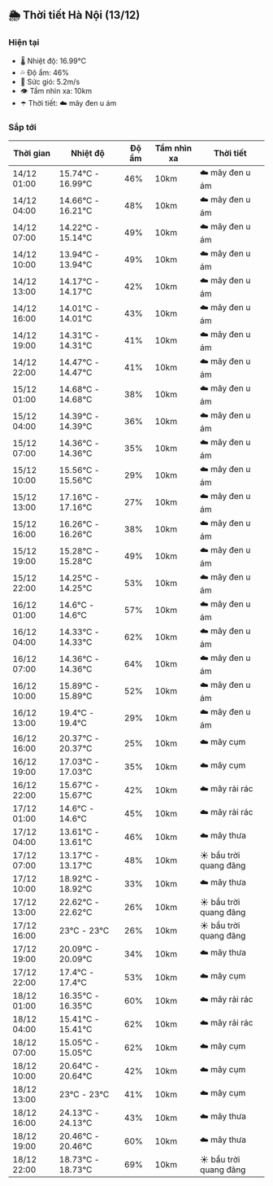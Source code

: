 ## 🌦️ Thời tiết Hà Nội (13/12)

### Hiện tại

- 🌡️ Nhiệt độ: 16.99℃
- 💦 Độ ẩm: 46%
- 💨 Sức gió: 5.2m/s
- 👁️ Tầm nhìn xa: 10km
- ☂️ Thời tiết: ☁️ mây đen u ám

### Sắp tới

| Thời gian | Nhiệt độ | Độ ẩm | Tầm nhìn xa | Thời tiết |
| --- | --- | --- | --- | --- |
| 14/12 01:00 | 15.74℃ - 16.99℃ | 46% | 10km | ☁️ mây đen u ám |
| 14/12 04:00 | 14.66℃ - 16.21℃ | 48% | 10km | ☁️ mây đen u ám |
| 14/12 07:00 | 14.22℃ - 15.14℃ | 49% | 10km | ☁️ mây đen u ám |
| 14/12 10:00 | 13.94℃ - 13.94℃ | 49% | 10km | ☁️ mây đen u ám |
| 14/12 13:00 | 14.17℃ - 14.17℃ | 42% | 10km | ☁️ mây đen u ám |
| 14/12 16:00 | 14.01℃ - 14.01℃ | 43% | 10km | ☁️ mây đen u ám |
| 14/12 19:00 | 14.31℃ - 14.31℃ | 41% | 10km | ☁️ mây đen u ám |
| 14/12 22:00 | 14.47℃ - 14.47℃ | 41% | 10km | ☁️ mây đen u ám |
| 15/12 01:00 | 14.68℃ - 14.68℃ | 38% | 10km | ☁️ mây đen u ám |
| 15/12 04:00 | 14.39℃ - 14.39℃ | 36% | 10km | ☁️ mây đen u ám |
| 15/12 07:00 | 14.36℃ - 14.36℃ | 35% | 10km | ☁️ mây đen u ám |
| 15/12 10:00 | 15.56℃ - 15.56℃ | 29% | 10km | ☁️ mây đen u ám |
| 15/12 13:00 | 17.16℃ - 17.16℃ | 27% | 10km | ☁️ mây đen u ám |
| 15/12 16:00 | 16.26℃ - 16.26℃ | 38% | 10km | ☁️ mây đen u ám |
| 15/12 19:00 | 15.28℃ - 15.28℃ | 49% | 10km | ☁️ mây đen u ám |
| 15/12 22:00 | 14.25℃ - 14.25℃ | 53% | 10km | ☁️ mây đen u ám |
| 16/12 01:00 | 14.6℃ - 14.6℃ | 57% | 10km | ☁️ mây đen u ám |
| 16/12 04:00 | 14.33℃ - 14.33℃ | 62% | 10km | ☁️ mây đen u ám |
| 16/12 07:00 | 14.36℃ - 14.36℃ | 64% | 10km | ☁️ mây đen u ám |
| 16/12 10:00 | 15.89℃ - 15.89℃ | 52% | 10km | ☁️ mây đen u ám |
| 16/12 13:00 | 19.4℃ - 19.4℃ | 29% | 10km | ☁️ mây đen u ám |
| 16/12 16:00 | 20.37℃ - 20.37℃ | 25% | 10km | ☁️ mây cụm |
| 16/12 19:00 | 17.03℃ - 17.03℃ | 35% | 10km | ☁️ mây cụm |
| 16/12 22:00 | 15.67℃ - 15.67℃ | 42% | 10km | ☁️ mây rải rác |
| 17/12 01:00 | 14.6℃ - 14.6℃ | 45% | 10km | ☁️ mây rải rác |
| 17/12 04:00 | 13.61℃ - 13.61℃ | 46% | 10km | ☁️ mây thưa |
| 17/12 07:00 | 13.17℃ - 13.17℃ | 48% | 10km | ☀️ bầu trời quang đãng |
| 17/12 10:00 | 18.92℃ - 18.92℃ | 33% | 10km | ☁️ mây thưa |
| 17/12 13:00 | 22.62℃ - 22.62℃ | 26% | 10km | ☀️ bầu trời quang đãng |
| 17/12 16:00 | 23℃ - 23℃ | 26% | 10km | ☀️ bầu trời quang đãng |
| 17/12 19:00 | 20.09℃ - 20.09℃ | 34% | 10km | ☁️ mây thưa |
| 17/12 22:00 | 17.4℃ - 17.4℃ | 53% | 10km | ☁️ mây cụm |
| 18/12 01:00 | 16.35℃ - 16.35℃ | 60% | 10km | ☁️ mây rải rác |
| 18/12 04:00 | 15.41℃ - 15.41℃ | 62% | 10km | ☁️ mây rải rác |
| 18/12 07:00 | 15.05℃ - 15.05℃ | 62% | 10km | ☁️ mây cụm |
| 18/12 10:00 | 20.64℃ - 20.64℃ | 42% | 10km | ☁️ mây cụm |
| 18/12 13:00 | 23℃ - 23℃ | 41% | 10km | ☁️ mây cụm |
| 18/12 16:00 | 24.13℃ - 24.13℃ | 43% | 10km | ☁️ mây thưa |
| 18/12 19:00 | 20.46℃ - 20.46℃ | 60% | 10km | ☁️ mây thưa |
| 18/12 22:00 | 18.73℃ - 18.73℃ | 69% | 10km | ☀️ bầu trời quang đãng |
